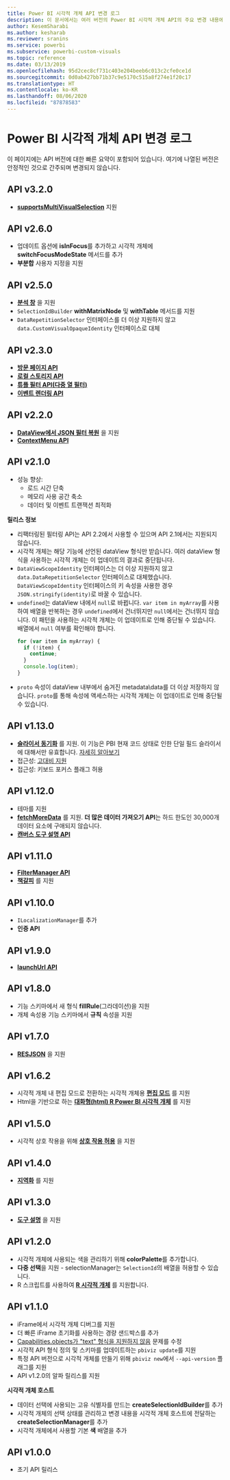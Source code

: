 ```yaml
---
title: Power BI 시각적 개체 API 변경 로그
description: 이 문서에서는 여러 버전의 Power BI 시각적 개체 API의 주요 변경 내용에 대해 설명합니다.
author: KesemSharabi
ms.author: kesharab
ms.reviewer: sranins
ms.service: powerbi
ms.subservice: powerbi-custom-visuals
ms.topic: reference
ms.date: 03/13/2019
ms.openlocfilehash: 95d2cec8cf731c403e204beeb6c013c2cfe0ce1d
ms.sourcegitcommit: 0d0ab427bb71b37c9e5170c515a8f274e1f20c17
ms.translationtype: HT
ms.contentlocale: ko-KR
ms.lasthandoff: 08/06/2020
ms.locfileid: "87878583"
---
```

# <a name="power-bi-visuals-api-changelog"></a>Power BI 시각적 개체 API 변경 로그
이 페이지에는 API 버전에 대한 빠른 요약이 포함되어 있습니다. 여기에 나열된 버전은 안정적인 것으로 간주되며 변경되지 않습니다.

## <a name="api-v320"></a>API v3.2.0
  * **[supportsMultiVisualSelection](./supportsmultivisualselection-feature.md)** 지원

## <a name="api-v260"></a>API v2.6.0
  * 업데이트 옵션에 **isInFocus**를 추가하고 시각적 개체에 **switchFocusModeState** 메서드를 추가
  * **부분합** 사용자 지정을 지원

## <a name="api-v250"></a>API v2.5.0
  * **[분석 창](./analytics-pane.md)** 을 지원
  * `SelectionIdBuilder` **withMatrixNode** 및 **withTable** 메서드를 지원
  * `DataRepetitionSelector` 인터페이스를 더 이상 지원하지 않고 `data.CustomVisualOpaqueIdentity` 인터페이스로 대체

## <a name="api-v230"></a>API v2.3.0
  * **[방문 페이지 API](./landing-page.md)**
  * **[로컬 스토리지 API](./local-storage.md)**
  * **[튜플 필터 API(다중 열 필터)](./filter-api.md#the-tuple-filter-api-multi-column-filter)**
  * **[이벤트 렌더링 API](./event-service.md#render-events-in-power-bi-visuals)**

## <a name="api-v220"></a>API v2.2.0
  * **[DataView에서 JSON 필터 복원](./filter-api.md#restore-the-json-filter-from-the-data-view)** 을 지원
  * **[ContextMenu API](./context-menu.md)**

## <a name="api-v210"></a>API v2.1.0
  * 성능 향상:
    * 로드 시간 단축
    * 메모리 사용 공간 축소
    * 데이터 및 이벤트 트랜잭션 최적화  

**릴리스 정보**
* 리팩터링된 필터링 API는 API 2.2에서 사용할 수 있으며 API 2.1에서는 지원되지 않습니다.
* 시각적 개체는 해당 기능에 선언된 dataView 형식만 받습니다. 여러 dataView 형식을 사용하는 시각적 개체는 이 업데이트의 결과로 중단됩니다.
* `DataViewScopeIdentity` 인터페이스는 더 이상 지원하지 않고 `data.DataRepetitionSelector` 인터페이스로 대체했습니다. `DataViewScopeIdentity` 인터페이스의 키 속성을 사용한 경우 `JSON.stringify(identity)`로 바꿀 수 있습니다.
* `undefined`는 dataView 내에서 `null`로 바뀝니다. `var item in myArray`를 사용하여 배열을 반복하는 경우 `undefined`에서 건너뛰지만 `null`에서는 건너뛰지 않습니다. 이 패턴을 사용하는 시각적 개체는 이 업데이트로 인해 중단될 수 있습니다. 배열에서 `null` 여부를 확인해야 합니다.
   ```typescript
   for (var item in myArray) {
     if (!item) {
       continue;
     }
     console.log(item);
   }
   ```
* `proto` 속성이 dataView 내부에서 숨겨진 metadata\data를 더 이상 저장하지 않습니다. `proto`를 통해 속성에 액세스하는 시각적 개체는 이 업데이트로 인해 중단될 수 있습니다.

## <a name="api-v1130"></a>API v1.13.0
* **[슬라이서 동기화](./enable-sync-slicers.md)** 를 지원. 이 기능은 PBI 현재 코드 상태로 인한 단일 필드 슬라이서에 대해서만 유효합니다. [자세히 알아보기](/power-bi/desktop-slicers)
* 접근성: [고대비 지원](./high-contrast-support.md) 
* 접근성: 키보드 포커스 플래그 허용

## <a name="api-v1120"></a>API v1.12.0
* 테마를 지원
* **[fetchMoreData](./fetch-more-data.md)** 를 지원. **더 많은 데이터 가져오기 API**는 하드 한도인 30,000개 데이터 요소에 구애되지 않습니다.
* **[캔버스 도구 설명 API](./add-tooltips.md#add-report-page-tooltips)**

## <a name="api-v1110"></a>API v1.11.0
* **[FilterManager API](./filter-api.md)**
* **[책갈피](./bookmarks-support.md)** 를 지원 

## <a name="api-v1100"></a>API v1.10.0
* `ILocalizationManager`를 추가
* **인증 API**

## <a name="api-v190"></a>API v1.9.0
* **[launchUrl API](./launch-url.md)**

## <a name="api-v180"></a>API v1.8.0
* 기능 스키마에서 새 형식 **fillRule**(그라데이션)을 지원
* 개체 속성용 기능 스키마에서 **규칙** 속성을 지원

## <a name="api-v170"></a>API v1.7.0
* **[RESJSON](./localization.md#resource-file)** 을 지원

## <a name="api-v162"></a>API v1.6.2
* 시각적 개체 내 편집 모드로 전환하는 시각적 개체용 **[편집 모드](./advanced-edit-mode.md)** 를 지원
* Html을 기반으로 하는 **[대화형(html) R Power BI 시각적 개체](https://github.com/Microsoft/PowerBI-visuals/blob/master/RVisualTutorial/CreateRHTML.md)** 를 지원

## <a name="api-v150"></a>API v1.5.0
* 시각적 상호 작용을 위해 **[상호 작용 허용](./visuals-interactions.md)** 을 지원

## <a name="api-v140"></a>API v1.4.0
* **[지역화](./localization.md)** 를 지원

## <a name="api-v130"></a>API v1.3.0
* **[도구 설명](./add-tooltips.md)** 을 지원

## <a name="api-v120"></a>API v1.2.0
* 시각적 개체에 사용되는 색을 관리하기 위해 **colorPalette**를 추가합니다.
* **다중 선택**을 지원 - selectionManager는 `SelectionId`의 배열을 허용할 수 있습니다.
* R 스크립트를 사용하여 **[R 시각적 개체](https://github.com/Microsoft/PowerBI-visuals/blob/master/RVisualTutorial/CreateRHTML.md)** 를 지원합니다.

## <a name="api-v110"></a>API v1.1.0
* iFrame에서 시각적 개체 디버그를 지원
* 더 빠른 iFrame 초기화를 사용하는 경량 샌드박스를 추가
* [Capabilities.objects가 "text" 형식을 지원하지 않음](https://github.com/Microsoft/PowerBI-visuals-tools/issues/12) 문제를 수정
* 시각적 API 형식 정의 및 스키마를 업데이트하는 `pbiviz update`를 지원
* 특정 API 버전으로 시각적 개체를 만들기 위해 `pbiviz new`에서 `--api-version` 플래그를 지원
* API v1.2.0의 알파 릴리스를 지원

**시각적 개체 호스트**
* 데이터 선택에 사용되는 고유 식별자를 만드는 **createSelectionIdBuilder**를 추가
* 시각적 개체의 선택 상태를 관리하고 변경 내용을 시각적 개체 호스트에 전달하는 **createSelectionManager**를 추가
* 시각적 개체에서 사용할 기본 **색** 배열을 추가

## <a name="api-v100"></a>API v1.0.0
* 초기 API 릴리스
